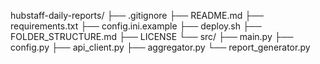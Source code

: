 hubstaff-daily-reports/
├── .gitignore
├── README.md
├── requirements.txt
├── config.ini.example
├── deploy.sh
├── FOLDER_STRUCTURE.md
├── LICENSE
└── src/
    ├── main.py
    ├── config.py
    ├── api_client.py
    ├── aggregator.py
    └── report_generator.py
